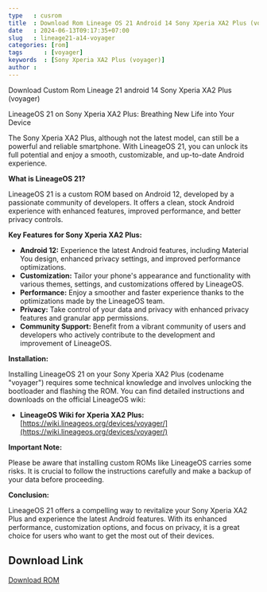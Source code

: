 ```yaml
---
type   : cusrom
title  : Download Rom Lineage OS 21 Android 14 Sony Xperia XA2 Plus (voyager)
date   : 2024-06-13T09:17:35+07:00
slug   : lineage21-a14-voyager
categories: [rom]
tags      : [voyager]
keywords  : [Sony Xperia XA2 Plus (voyager)]
author : 
---
```


Download Custom Rom Lineage 21 android 14 Sony Xperia XA2 Plus (voyager)

LineageOS 21 on Sony Xperia XA2 Plus: Breathing New Life into Your Device

The Sony Xperia XA2 Plus, although not the latest model, can still be a powerful and reliable smartphone. With LineageOS 21, you can unlock its full potential and enjoy a smooth, customizable, and up-to-date Android experience.

**What is LineageOS 21?**

LineageOS 21 is a custom ROM based on Android 12, developed by a passionate community of developers. It offers a clean, stock Android experience with enhanced features, improved performance, and better privacy controls.

**Key Features for Sony Xperia XA2 Plus:**

* **Android 12:** Experience the latest Android features, including Material You design, enhanced privacy settings, and improved performance optimizations.
* **Customization:** Tailor your phone's appearance and functionality with various themes, settings, and customizations offered by LineageOS.
* **Performance:** Enjoy a smoother and faster experience thanks to the optimizations made by the LineageOS team.
* **Privacy:** Take control of your data and privacy with enhanced privacy features and granular app permissions.
* **Community Support:** Benefit from a vibrant community of users and developers who actively contribute to the development and improvement of LineageOS.

**Installation:**

Installing LineageOS 21 on your Sony Xperia XA2 Plus (codename "voyager") requires some technical knowledge and involves unlocking the bootloader and flashing the ROM. You can find detailed instructions and downloads on the official LineageOS wiki:

* **LineageOS Wiki for Xperia XA2 Plus:** [https://wiki.lineageos.org/devices/voyager/](https://wiki.lineageos.org/devices/voyager/)

**Important Note:**

Please be aware that installing custom ROMs like LineageOS carries some risks. It is crucial to follow the instructions carefully and make a backup of your data before proceeding.

**Conclusion:**

LineageOS 21 offers a compelling way to revitalize your Sony Xperia XA2 Plus and experience the latest Android features. With its enhanced performance, customization options, and focus on privacy, it is a great choice for users who want to get the most out of their devices.


## Download Link
[Download ROM](https://t.me/wahyu6070files/701?single)

